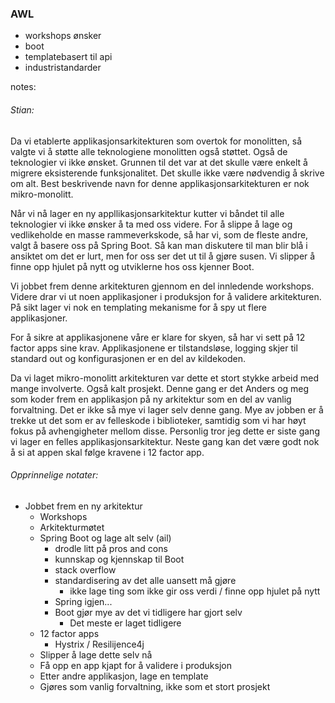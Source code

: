 ### AWL

* workshops ønsker
* boot
* templatebasert til api
* industristandarder


notes:
###### Stian:

Da vi etablerte applikasjonsarkitekturen som overtok for monolitten, så valgte vi å støtte alle teknologiene monolitten også støttet. Også de teknologier vi ikke ønsket. 
Grunnen til det var at det skulle være enkelt å migrere eksisterende funksjonalitet. Det skulle ikke være nødvendig å skrive om alt. 
Best beskrivende navn for denne applikasjonsarkitekturen er nok mikro-monolitt. 

Når vi nå lager en ny appllikasjonsarkitektur kutter vi båndet til alle teknologier vi ikke ønsker å ta med oss videre. 
For å slippe å lage og vedlikeholde en masse rammeverkskode, så har vi, som de fleste andre, valgt å basere oss på Spring Boot. Så kan man diskutere til man blir blå i ansiktet om det er lurt, men for oss ser det ut til å gjøre susen. Vi slipper å finne opp hjulet på nytt og utviklerne hos oss kjenner Boot. 

Vi jobbet frem denne arkitekturen gjennom en del innledende workshops. Videre drar vi ut noen applikasjoner i produksjon for å validere arkitekturen. På sikt lager vi nok en templating mekanisme for å spy ut flere applikasjoner. 

For å sikre at applikasjonene våre er klare for skyen, så har vi sett på 12 factor apps sine krav. Applikasjonene er tilstandsløse, logging skjer til standard out og konfigurasjonen er en del av kildekoden.

Da vi laget mikro-monolitt arkitekturen var dette et stort stykke arbeid med mange involverte. Også kalt prosjekt. Denne gang er det Anders og meg som koder frem en applikasjon på ny arkitektur som en del av vanlig forvaltning. 
Det er ikke så mye vi lager selv denne gang. Mye av jobben er å trekke ut det som er  av felleskode i biblioteker, samtidig som vi har høyt fokus på avhengigheter mellom disse. 
Personlig tror jeg dette er siste gang vi lager en felles applikasjonsarkitektur. Neste gang kan det være godt nok å si at appen skal følge kravene i 12 factor app. 


###### Opprinnelige notater:

* Jobbet frem en ny arkitektur
  * Workshops
  * Arkitekturmøtet
  * Spring Boot og lage alt selv (ail)
    * drodle litt på pros and cons
    * kunnskap og kjennskap til Boot
    * stack overflow
    * standardisering av det alle uansett må gjøre
      * ikke lage ting som ikke gir oss verdi / finne opp hjulet på nytt
    * Spring igjen...
    * Boot gjør mye av det vi tidligere har gjort selv
      * Det meste er laget tidligere
  * 12 factor apps
    * Hystrix / Resilijence4j
  * Slipper å lage dette selv nå
  * Få opp en app kjapt for å validere i produksjon
  * Etter andre applikasjon, lage en template
  * Gjøres som vanlig forvaltning, ikke som et stort prosjekt
